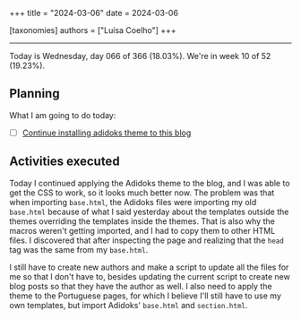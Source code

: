 +++
title = "2024-03-06"
date = 2024-03-06

[taxonomies]
authors = ["Luísa Coelho"]
+++

---

Today is Wednesday, day 066 of 366 (18.03%). We're in week 10 of 52 (19.23%).

## Planning

What I am going to do today:

- [ ] [Continue installing adidoks theme to this blog](https://github.com/OmnicodeSolutions/worklog-luisa/issues/4)

## Activities executed

Today I continued applying the Adidoks theme to the blog, and I was able to get the CSS to work, so it looks much better now. The problem was that when importing `base.html`, the Adidoks files were importing my old `base.html` because of what I said yesterday about the templates outside the themes overriding the templates inside the themes. That is also why the macros weren't getting imported, and I had to copy them to other HTML files. I discovered that after inspecting the page and realizing that the `head` tag was the same from my `base.html`.

I still have to create new authors and make a script to update all the files for me so that I don't have to, besides updating the current script to create new blog posts so that they have the author as well. I also need to apply the theme to the Portuguese pages, for which I believe I'll still have to use my own templates, but import Adidoks' `base.html` and `section.html`.
